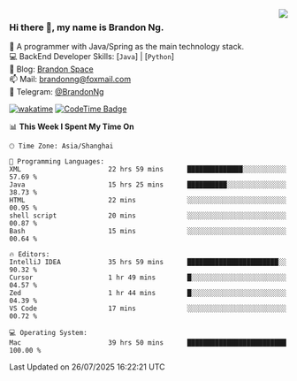 <img  align="right" src="https://github-readme-stats-brandon0824.vercel.app/api/top-langs/?username=brandon0824&layout=compact">

### Hi there 👋, my name is Brandon Ng.

🌱 A programmer with Java/Spring as the main technology stack.  
💻 BackEnd Developer Skills: [`Java`] | [`Python`]  
📝 Blog: [Brandon Space](https://blog.brandonng.cc)  
📫 Mail: brandonng@foxmail.com  
📰 Telegram: [@BrandonNg](https://t.me/BrandonNg24)  

[![wakatime](https://wakatime.com/badge/user/940cafbf-f9d5-4b24-9a07-19bb072f52bb.svg)](https://wakatime.com/@940cafbf-f9d5-4b24-9a07-19bb072f52bb)
[![CodeTime Badge](https://shields.jannchie.com/endpoint?style=plastic&color=&url=https%3A%2F%2Fapi.codetime.dev%2Fv3%2Fusers%2Fshield%3Fuid%3D128%26minutes%3D10080)](https://codetime.dev)

<!--START_SECTION:waka-->
📊 **This Week I Spent My Time On** 

```text
🕑︎ Time Zone: Asia/Shanghai

💬 Programming Languages: 
XML                      22 hrs 59 mins      ██████████████░░░░░░░░░░░   57.69 % 
Java                     15 hrs 25 mins      ██████████░░░░░░░░░░░░░░░   38.73 % 
HTML                     22 mins             ░░░░░░░░░░░░░░░░░░░░░░░░░   00.95 % 
shell script             20 mins             ░░░░░░░░░░░░░░░░░░░░░░░░░   00.87 % 
Bash                     15 mins             ░░░░░░░░░░░░░░░░░░░░░░░░░   00.64 % 

🔥 Editors: 
IntelliJ IDEA            35 hrs 59 mins      ███████████████████████░░   90.32 % 
Cursor                   1 hr 49 mins        █░░░░░░░░░░░░░░░░░░░░░░░░   04.57 % 
Zed                      1 hr 44 mins        █░░░░░░░░░░░░░░░░░░░░░░░░   04.39 % 
VS Code                  17 mins             ░░░░░░░░░░░░░░░░░░░░░░░░░   00.72 % 

💻 Operating System: 
Mac                      39 hrs 50 mins      █████████████████████████   100.00 % 
```


 Last Updated on 26/07/2025 16:22:21 UTC
<!--END_SECTION:waka-->
